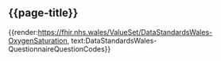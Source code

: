 <div class="warning"><span class="ImplementWarn"></span></div>

## {{page-title}}

{{render:https://fhir.nhs.wales/ValueSet/DataStandardsWales-OxygenSaturation, text:DataStandardsWales-QuestionnaireQuestionCodes}}